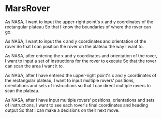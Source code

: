 # MarsRover

As NASA, I want to input the upper-right point's x and y coordinates of the rectangular plateau
So that I know the boundaries of where the rover can go.

As NASA, I want to input the x and y coordinates and orientation of the rover
So that I can position the rover on the plateau the way I want to.

As NASA, after entering the x and y coordinates and orientation of the rover,
I want to input a set of instructions for the rover to execute
So that the rover can scan the area I want it to.

As NASA, after I have entered the upper-right point's x and y coordinates of the rectangular plateau, 
I want to input multiple rovers' positions, orientations and sets of instructions 
so that I can direct multiple rovers to scan the plateau.

As NASA, after I have input multiple rovers' positions, orientations and sets of instructions,
I want to see each rover's final coordinates and heading output
So that I can make a decisions on their next move.